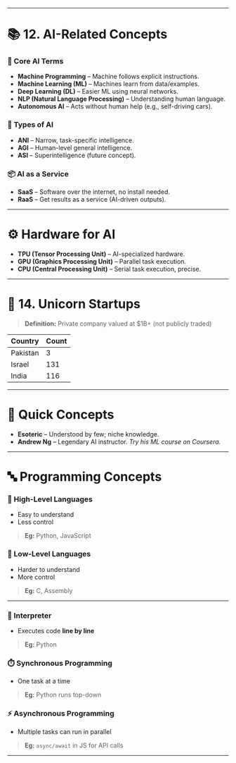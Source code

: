 
---

# 📚 12. AI-Related Concepts

### 🤖 Core AI Terms
- **Machine Programming** – Machine follows explicit instructions.
- **Machine Learning (ML)** – Machines learn from data/examples.
- **Deep Learning (DL)** – Easier ML using neural networks.
- **NLP (Natural Language Processing)** – Understanding human language.
- **Autonomous AI** – Acts without human help (e.g., self-driving cars).

### 🧠 Types of AI
- **ANI** – Narrow, task-specific intelligence.
- **AGI** – Human-level general intelligence.
- **ASI** – Superintelligence (future concept).

### 📦 AI as a Service
- **SaaS** – Software over the internet, no install needed.
- **RaaS** – Get results as a service (AI-driven outputs).

---

# ⚙️ Hardware for AI

- **TPU (Tensor Processing Unit)** – AI-specialized hardware.
- **GPU (Graphics Processing Unit)** – Parallel task execution.
- **CPU (Central Processing Unit)** – Serial task execution, precise.

---

# 🦄 14. Unicorn Startups

> **Definition:** Private company valued at $1B+ (not publicly traded)

| Country   | Count |
|-----------|-------|
| Pakistan  | 3     |
| Israel    | 131   |
| India     | 116   |

---

# 🧠 Quick Concepts

- **Esoteric** – Understood by few; niche knowledge.
- **Andrew Ng** – Legendary AI instructor. _Try his ML course on Coursera._

---

# 🔤 Programming Concepts

### 🔼 High-Level Languages  
- Easy to understand  
- Less control  
> **Eg:** Python, JavaScript

### 🔽 Low-Level Languages  
- Harder to understand  
- More control  
> **Eg:** C, Assembly

---

### 🧵 Interpreter  
- Executes code **line by line**  
> **Eg:** Python

### ⏱️ Synchronous Programming  
- One task at a time  
> **Eg:** Python runs top-down

### ⚡ Asynchronous Programming  
- Multiple tasks can run in parallel  
> **Eg:** `async/await` in JS for API calls

---
